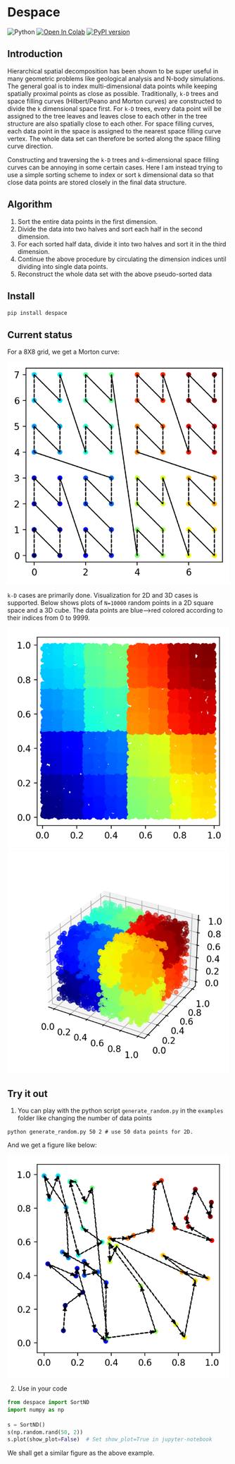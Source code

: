# Despace

![Python](https://img.shields.io/badge/python-3.6-blue.svg)
<a href="https://colab.research.google.com/github/Ruibin-Liu/despace/blob/main/examples/despace_examples.ipynb" target="_parent"><img src="https://colab.research.google.com/assets/colab-badge.svg" alt="Open In Colab"/></a>
[![PyPI version](https://badge.fury.io/py/despace.svg)](https://badge.fury.io/py/despace)

## Introduction

Hierarchical spatial decomposition has been shown to be super useful in many geometric problems like geological analysis and N-body simulations. The general goal is to index multi-dimensional data points while keeping spatially proximal points as close as possible. Traditionally, `k-D` trees and space filling curves (Hilbert/Peano and Morton curves) are constructed to divide the `k` dimensional space first. For `k-D` trees, every data point will be assigned to the tree leaves and leaves close to each other in the tree structure are also spatially close to each other. For space filling curves, each data point in the space is assigned to the nearest space filling curve vertex. The whole data set can therefore be sorted along the space filling curve direction.

Constructing and traversing the `k-D` trees and `k`-dimensional space filling curves can be annoying in some certain cases. Here I am instead trying to use a simple sorting scheme to index or sort `k` dimensional data so that close data points are stored closely in the final data structure.

## Algorithm

1. Sort the entire data points in the first dimension.
2. Divide the data into two halves and sort each half in the second dimension.
3. For each sorted half data, divide it into two halves and sort it in the third dimension.
4. Continue the above procedure by circulating the dimension indices until dividing into single data points.
5. Reconstruct the whole data set with the above pseudo-sorted data

## Install

```
pip install despace
```

## Current status

For a 8X8 grid, we get a Morton curve:

![](./examples/figures/Morton.png "8x8 Morton curve")

`k-D` cases are primarily done. Visualization for 2D and 3D cases is supported. Below shows plots of `N=10000` random points in a 2D square space and a 3D cube. The data points are blue-->red colored according to their indices from 0 to 9999.

![](./examples/figures/2D_10000.png "2D case with 10000 data points")
![](./examples/figures/3D_10000.png "3D case with 10000 data points")

## Try it out

1. You can play with the python script `generate_random.py` in the `examples` folder like changing the number of data points

```
python generate_random.py 50 2 # use 50 data points for 2D.
```

And we get a figure like below:

![](./examples/figures/2D_50.png "2D case with 50 data points")

2. Use in your code

```python
from despace import SortND
import numpy as np

s = SortND()
s(np.random.rand(50, 2))
s.plot(show_plot=False)  # Set show_plot=True in jupyter-notebook
```

We shall get a similar figure as the above example.
